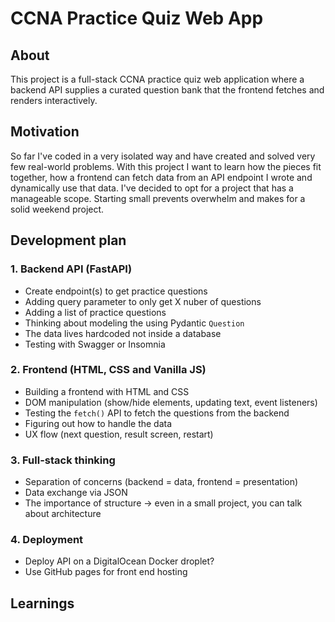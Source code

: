# CCNA Practice Quiz Web App

## About

This project is a full-stack CCNA practice quiz web application where a backend API supplies a curated question bank that the frontend fetches and renders interactively.

## Motivation

So far I've coded in a very isolated way and have created and solved very few real-world problems. With this project I want to learn how the pieces fit together, how a frontend can fetch data from an API endpoint I wrote and dynamically use that data. I've decided to opt for a project that has a manageable scope. Starting small prevents overwhelm and makes for a solid weekend project.

## Development plan

### 1. Backend API (FastAPI)

- Create endpoint(s) to get practice questions
- Adding query parameter to only get X nuber of questions
- Adding a list of practice questions
- Thinking about modeling the using Pydantic `Question`
- The data lives hardcoded not inside a database
- Testing with Swagger or Insomnia

### 2. Frontend (HTML, CSS and Vanilla JS)

- Building a frontend with HTML and CSS
- DOM manipulation (show/hide elements, updating text, event listeners)
- Testing the `fetch()` API to fetch the questions from the backend
- Figuring out how to handle the data
- UX flow (next question, result screen, restart)

### 3. Full-stack thinking

- Separation of concerns (backend = data, frontend = presentation)
- Data exchange via JSON 
- The importance of structure → even in a small project, you can talk about architecture

### 4. Deployment

- Deploy API on a DigitalOcean Docker droplet?
- Use GitHub pages for front end hosting

## Learnings

